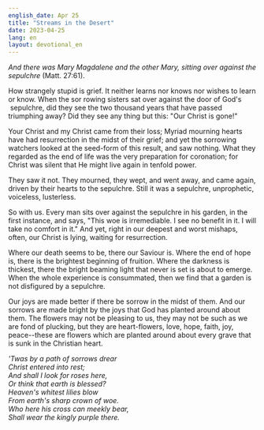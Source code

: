 ```yaml
---
english_date: Apr 25
title: "Streams in the Desert"
date: 2023-04-25
lang: en
layout: devotional_en
---
```





<p><em>And there was Mary Magdalene and the other Mary, sitting over against the sepulchre</em> (Matt. 27:61).

</p>

<p>How strangely stupid is grief. It neither learns nor knows nor wishes to learn or know. When the sor rowing sisters sat over against the door of God's  sepulchre, did they see the two thousand years that have passed triumphing away? Did they see any thing but this: "Our Christ is gone!"

</p>

<p>Your Christ and my Christ came from their loss; Myriad mourning hearts have had resurrection in the midst of their grief; and yet the sorrowing watchers looked at the seed-form of this result, and saw nothing. What they regarded as the end of life was the very preparation for coronation; for Christ was silent that He might live again in tenfold power.

</p>

<p>They saw it not. They mourned, they wept, and went away, and came again, driven by their hearts to the sepulchre. Still it was a sepulchre, unprophetic, voiceless, lusterless.

</p>

<p>So with us. Every man sits over against the sepulchre in his garden, in the first instance, and says, "This woe is irremediable. I see no benefit in it. I will take no comfort in it." And yet, right in our deepest and worst mishaps, often, our Christ is lying, waiting for resurrection.

</p>

<p>Where our death seems to be, there our Saviour is. Where the end of hope is, there is the brightest beginning of fruition. Where the darkness is thickest, there the bright beaming light that never is set is about to emerge. When the whole experience is consummated, then we find that a garden is not disfigured by a sepulchre.

</p>

<p>Our joys are made better if there be sorrow in the midst of them. And our sorrows are made bright by the joys that God has planted around about them. The flowers may not be pleasing to us, they may not be such as we are fond of plucking, but they are heart-flowers, love, hope, faith, joy, peace--these are flowers which are planted around about every grave that is sunk in the Christian heart.

</p>

<p><em>'Twas by a path of sorrows drear</em><br/> <em><em>Christ entered into rest;</em><br/> <em>And shall I look for roses here,</em><br/> <em>Or think that earth is blessed?</em><br/> <em>Heaven's whitest lilies blow</em><br/> <em>From earth's sharp crown of woe.</em><br/> <em>Who here his cross can meekly bear,</em><br/> <em>Shall wear the kingly purple there.</em></em>

</p>

<p></p>